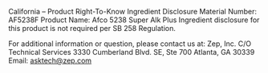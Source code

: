  
 
 
California – Product Right-To-Know Ingredient Disclosure 
Material Number: AF5238F 
Product Name: Afco 5238 Super Alk Plus 
Ingredient disclosure for this product is not required per SB 258 Regulation. 
 
For additional information or question, please contact us at: 
Zep, Inc. 
C/O Technical Services 
3330 Cumberland Blvd. SE, Ste 700 
Atlanta, GA 30339 
Email: asktech@zep.com 
 
 
 
 
